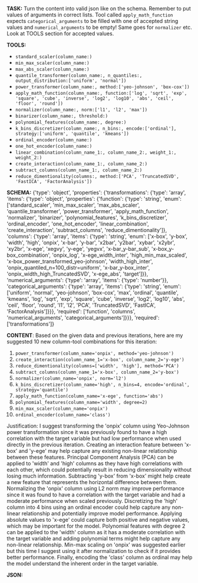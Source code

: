 **TASK:**
Turn the content into valid json like on the schema.
Remember to put values of arguments in correct lists.
Tool called `apply_math_function` expects `categorical_arguments` to be filled with one of accepted string values and `numerical_arguments` to be empty! Same goes for `normalizer` etc. Look at TOOLS section for accepted values.

**TOOLS:**
- `standard_scaler(column_name:)`
- `min_max_scaler(column_name:)`
- `max_abs_scaler(column_name:)`
- `quantile_transformer(column_name:, n_quantiles:, output_distribution:['uniform', 'normal'])`
- `power_transformer(column_name:, method:['yeo-johnson', 'box-cox'])`
- `apply_math_function(column_name:, function:['log', 'sqrt', 'exp', 'square', 'cube', 'inverse', 'log2', 'log10', 'abs', 'ceil', 'floor', 'round'])`
- `normalizer(column_name:, norm:['l1', 'l2', 'max'])`
- `binarizer(column_name:, threshold:)`
- `polynomial_features(column_name:, degree:)`
- `k_bins_discretizer(column_name:, n_bins:, encode:['ordinal'], strategy:['uniform', 'quantile', 'kmeans'])`
- `ordinal_encoder(column_name:)`
- `one_hot_encoder(column_name:)`
- `linear_combination(column_name_1:, column_name_2:, weight_1:, weight_2:)`
- `create_interaction(column_name_1:, column_name_2:)`
- `subtract_columns(column_name_1:, column_name_2:)`
- `reduce_dimentionality(columns:, method:['PCA', 'TruncatedSVD', 'FastICA', 'FactorAnalysis'])`

**SCHEMA:**
{'type': 'object', 'properties': {'transformations': {'type': 'array', 'items': {'type': 'object', 'properties': {'function': {'type': 'string', 'enum': ['standard_scaler', 'min_max_scaler', 'max_abs_scaler', 'quantile_transformer', 'power_transformer', 'apply_math_function', 'normalizer', 'binarizer', 'polynomial_features', 'k_bins_discretizer', 'ordinal_encoder', 'one_hot_encoder', 'linear_combination', 'create_interaction', 'subtract_columns', 'reduce_dimentionality']}, 'columns': {'type': 'array', 'items': {'type': 'string', 'enum': ['x-box', 'y-box', 'width', 'high', 'onpix', 'x-bar', 'y-bar', 'x2bar', 'y2bar', 'xybar', 'x2ybr', 'xy2br', 'x-ege', 'xegvy', 'y-ege', 'yegvx', 'x-bar_y-bar_sub', 'x-box_y-box_combination', 'onpix_log', 'x-ege_width_inter', 'high_min_max_scaled', 'x-box_power_transformed_yeo-johnson', 'width_high_inter', 'onpix_quantiled_n=100_distr=uniform', 'x-bar_y-box_inter', 'onpix_width_high_TruncatedSVD', 'x-ege_abs', 'target']}}, 'numerical_arguments': {'type': 'array', 'items': {'type': 'number'}}, 'categorical_arguments': {'type': 'array', 'items': {'type': 'string', 'enum': ['uniform', 'normal', 'yeo-johnson', 'box-cox', 'max', 'ordinal', 'quantile', 'kmeans', 'log', 'sqrt', 'exp', 'square', 'cube', 'inverse', 'log2', 'log10', 'abs', 'ceil', 'floor', 'round', 'l1', 'l2', 'PCA', 'TruncatedSVD', 'FastICA', 'FactorAnalysis']}}}, 'required': ['function', 'columns', 'numerical_arguments', 'categorical_arguments']}}}, 'required': ['transformations']}

**CONTENT**:
 Based on the given data and previous iterations, here are my suggested 10 new column-tool combinations for this iteration:

1. `power_transformer(column_name='onpix', method='yeo-johnson')`
2. `create_interaction(column_name_1='x-box', column_name_2='y-ege')`
3. `reduce_dimentionality(columns=['width', 'high'], method='PCA')`
4. `subtract_columns(column_name_1='x-box', column_name_2='y-box')`
5. `normalizer(column_name='onpix', norm='l2')`
6. `k_bins_discretizer(column_name='high', n_bins=4, encode='ordinal', strategy='quantile')`
7. `apply_math_function(column_name='x-ege', function='abs')`
8. `polynomial_features(column_name='width', degree=2)`
9. `min_max_scaler(column_name='onpix')`
10. `ordinal_encoder(column_name='class')`

Justification: I suggest transforming the 'onpix' column using Yeo-Johnson power transformation since it was previously found to have a high correlation with the target variable but had low performance when used directly in the previous iteration. Creating an interaction feature between 'x-box' and 'y-ege' may help capture any existing non-linear relationship between these features. Principal Component Analysis (PCA) can be applied to 'width' and 'high' columns as they have high correlations with each other, which could potentially result in reducing dimensionality without losing much information. Subtracting 'y-box' from 'x-box' might help create a new feature that represents the horizontal difference between them. Normalizing the 'onpix' column using L2 norm may improve performance since it was found to have a correlation with the target variable and had a moderate performance when scaled previously. Discretizing the 'high' column into 4 bins using an ordinal encoder could help capture any non-linear relationship and potentially improve model performance. Applying absolute values to 'x-ege' could capture both positive and negative values, which may be important for the model. Polynomial features with degree 2 can be applied to the 'width' column as it has a moderate correlation with the target variable and adding polynomial terms might help capture any non-linear relationship. Min-max scaling on 'onpix' was suggested earlier but this time I suggest using it after normalization to check if it provides better performance. Finally, encoding the 'class' column as ordinal may help the model understand the inherent order in the target variable.

**JSON:**
